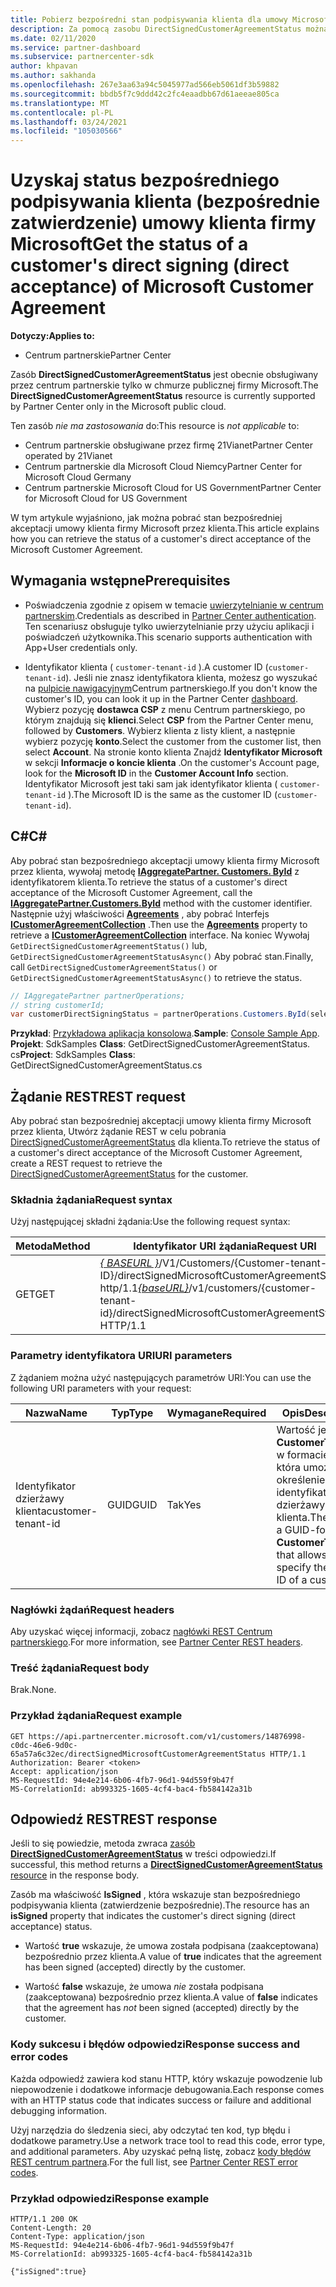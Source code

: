 ```yaml
---
title: Pobierz bezpośredni stan podpisywania klienta dla umowy Microsoft Customer Agreement.
description: Za pomocą zasobu DirectSignedCustomerAgreementStatus można uzyskać status bezpośredniego podpisywania klienta (bezpośrednie zatwierdzenie) umowy klienta firmy Microsoft.
ms.date: 02/11/2020
ms.service: partner-dashboard
ms.subservice: partnercenter-sdk
author: khpavan
ms.author: sakhanda
ms.openlocfilehash: 267e3aa63a94c5045977ad566eb5061df3b59882
ms.sourcegitcommit: bbdb5f7c9ddd42c2fc4eaadbb67d61aeeae805ca
ms.translationtype: MT
ms.contentlocale: pl-PL
ms.lasthandoff: 03/24/2021
ms.locfileid: "105030566"
---
```

# <a name="get-the-status-of-a-customers-direct-signing-direct-acceptance-of-microsoft-customer-agreement"></a><span data-ttu-id="4aef5-103">Uzyskaj status bezpośredniego podpisywania klienta (bezpośrednie zatwierdzenie) umowy klienta firmy Microsoft</span><span class="sxs-lookup"><span data-stu-id="4aef5-103">Get the status of a customer's direct signing (direct acceptance) of Microsoft Customer Agreement</span></span>

<span data-ttu-id="4aef5-104">**Dotyczy:**</span><span class="sxs-lookup"><span data-stu-id="4aef5-104">**Applies to:**</span></span>

- <span data-ttu-id="4aef5-105">Centrum partnerskie</span><span class="sxs-lookup"><span data-stu-id="4aef5-105">Partner Center</span></span>

<span data-ttu-id="4aef5-106">Zasób **DirectSignedCustomerAgreementStatus** jest obecnie obsługiwany przez centrum partnerskie tylko w chmurze publicznej firmy Microsoft.</span><span class="sxs-lookup"><span data-stu-id="4aef5-106">The **DirectSignedCustomerAgreementStatus** resource is currently supported by Partner Center only in the Microsoft public cloud.</span></span>

<span data-ttu-id="4aef5-107">Ten zasób *nie ma zastosowania* do:</span><span class="sxs-lookup"><span data-stu-id="4aef5-107">This resource is *not applicable* to:</span></span>

- <span data-ttu-id="4aef5-108">Centrum partnerskie obsługiwane przez firmę 21Vianet</span><span class="sxs-lookup"><span data-stu-id="4aef5-108">Partner Center operated by 21Vianet</span></span>
- <span data-ttu-id="4aef5-109">Centrum partnerskie dla Microsoft Cloud Niemcy</span><span class="sxs-lookup"><span data-stu-id="4aef5-109">Partner Center for Microsoft Cloud Germany</span></span>
- <span data-ttu-id="4aef5-110">Centrum partnerskie Microsoft Cloud for US Government</span><span class="sxs-lookup"><span data-stu-id="4aef5-110">Partner Center for Microsoft Cloud for US Government</span></span>

<span data-ttu-id="4aef5-111">W tym artykule wyjaśniono, jak można pobrać stan bezpośredniej akceptacji umowy klienta firmy Microsoft przez klienta.</span><span class="sxs-lookup"><span data-stu-id="4aef5-111">This article explains how you can retrieve the status of a customer's direct acceptance of the Microsoft Customer Agreement.</span></span>

## <a name="prerequisites"></a><span data-ttu-id="4aef5-112">Wymagania wstępne</span><span class="sxs-lookup"><span data-stu-id="4aef5-112">Prerequisites</span></span>

- <span data-ttu-id="4aef5-113">Poświadczenia zgodnie z opisem w temacie [uwierzytelnianie w centrum partnerskim](partner-center-authentication.md).</span><span class="sxs-lookup"><span data-stu-id="4aef5-113">Credentials as described in [Partner Center authentication](partner-center-authentication.md).</span></span> <span data-ttu-id="4aef5-114">Ten scenariusz obsługuje tylko uwierzytelnianie przy użyciu aplikacji i poświadczeń użytkownika.</span><span class="sxs-lookup"><span data-stu-id="4aef5-114">This scenario supports authentication with App+User credentials only.</span></span>

- <span data-ttu-id="4aef5-115">Identyfikator klienta ( `customer-tenant-id` ).</span><span class="sxs-lookup"><span data-stu-id="4aef5-115">A customer ID (`customer-tenant-id`).</span></span> <span data-ttu-id="4aef5-116">Jeśli nie znasz identyfikatora klienta, możesz go wyszukać na [pulpicie nawigacyjnym](https://partner.microsoft.com/dashboard)Centrum partnerskiego.</span><span class="sxs-lookup"><span data-stu-id="4aef5-116">If you don't know the customer's ID, you can look it up in the Partner Center [dashboard](https://partner.microsoft.com/dashboard).</span></span> <span data-ttu-id="4aef5-117">Wybierz pozycję **dostawca CSP** z menu Centrum partnerskiego, po którym znajdują się **klienci**.</span><span class="sxs-lookup"><span data-stu-id="4aef5-117">Select **CSP** from the Partner Center menu, followed by **Customers**.</span></span> <span data-ttu-id="4aef5-118">Wybierz klienta z listy klient, a następnie wybierz pozycję **konto**.</span><span class="sxs-lookup"><span data-stu-id="4aef5-118">Select the customer from the customer list, then select **Account**.</span></span> <span data-ttu-id="4aef5-119">Na stronie konto klienta Znajdź **Identyfikator Microsoft** w sekcji **Informacje o koncie klienta** .</span><span class="sxs-lookup"><span data-stu-id="4aef5-119">On the customer's Account page, look for the **Microsoft ID** in the **Customer Account Info** section.</span></span> <span data-ttu-id="4aef5-120">Identyfikator Microsoft jest taki sam jak identyfikator klienta ( `customer-tenant-id` ).</span><span class="sxs-lookup"><span data-stu-id="4aef5-120">The Microsoft ID is the same as the customer ID  (`customer-tenant-id`).</span></span>

## <a name="c"></a><span data-ttu-id="4aef5-121">C\#</span><span class="sxs-lookup"><span data-stu-id="4aef5-121">C\#</span></span>

<span data-ttu-id="4aef5-122">Aby pobrać stan bezpośredniego akceptacji umowy klienta firmy Microsoft przez klienta, wywołaj metodę [**IAggregatePartner. Customers. ById**](/dotnet/api/microsoft.store.partnercenter.customers.icustomercollection.byid) z identyfikatorem klienta.</span><span class="sxs-lookup"><span data-stu-id="4aef5-122">To retrieve the status of a customer's direct acceptance of the Microsoft Customer Agreement, call the [**IAggregatePartner.Customers.ById**](/dotnet/api/microsoft.store.partnercenter.customers.icustomercollection.byid) method with the customer identifier.</span></span> <span data-ttu-id="4aef5-123">Następnie użyj właściwości [**Agreements**](/dotnet/api/microsoft.store.partnercenter.customers.icustomer.agreements) , aby pobrać Interfejs [**ICustomerAgreementCollection**](/dotnet/api/microsoft.store.partnercenter.agreements.icustomeragreementcollection) .</span><span class="sxs-lookup"><span data-stu-id="4aef5-123">Then use the [**Agreements**](/dotnet/api/microsoft.store.partnercenter.customers.icustomer.agreements) property to retrieve a [**ICustomerAgreementCollection**](/dotnet/api/microsoft.store.partnercenter.agreements.icustomeragreementcollection) interface.</span></span> <span data-ttu-id="4aef5-124">Na koniec Wywołaj `GetDirectSignedCustomerAgreementStatus()` lub, `GetDirectSignedCustomerAgreementStatusAsync()` Aby pobrać stan.</span><span class="sxs-lookup"><span data-stu-id="4aef5-124">Finally, call `GetDirectSignedCustomerAgreementStatus()` or `GetDirectSignedCustomerAgreementStatusAsync()` to retrieve the status.</span></span>

``` csharp
// IAggregatePartner partnerOperations;
// string customerId;
var customerDirectSigningStatus = partnerOperations.Customers.ById(selectedCustomerId).Agreements.GetDirectSignedCustomerAgreementStatus();
```

<span data-ttu-id="4aef5-125">**Przykład**: [Przykładowa aplikacja konsolowa](https://github.com/microsoft/Partner-Center-DotNet-Samples).</span><span class="sxs-lookup"><span data-stu-id="4aef5-125">**Sample**: [Console Sample App](https://github.com/microsoft/Partner-Center-DotNet-Samples).</span></span> <span data-ttu-id="4aef5-126">**Projekt**: SdkSamples **Class**: GetDirectSignedCustomerAgreementStatus. cs</span><span class="sxs-lookup"><span data-stu-id="4aef5-126">**Project**: SdkSamples **Class**: GetDirectSignedCustomerAgreementStatus.cs</span></span>

## <a name="rest-request"></a><span data-ttu-id="4aef5-127">Żądanie REST</span><span class="sxs-lookup"><span data-stu-id="4aef5-127">REST request</span></span>

<span data-ttu-id="4aef5-128">Aby pobrać stan bezpośredniej akceptacji umowy klienta firmy Microsoft przez klienta, Utwórz żądanie REST w celu pobrania [DirectSignedCustomerAgreementStatus](./customer-agreement-direct-sign-status-resource.md) dla klienta.</span><span class="sxs-lookup"><span data-stu-id="4aef5-128">To retrieve the status of a customer's direct acceptance of the Microsoft Customer Agreement, create a REST request to retrieve the [DirectSignedCustomerAgreementStatus](./customer-agreement-direct-sign-status-resource.md) for the customer.</span></span>

### <a name="request-syntax"></a><span data-ttu-id="4aef5-129">Składnia żądania</span><span class="sxs-lookup"><span data-stu-id="4aef5-129">Request syntax</span></span>

<span data-ttu-id="4aef5-130">Użyj następującej składni żądania:</span><span class="sxs-lookup"><span data-stu-id="4aef5-130">Use the following request syntax:</span></span>

| <span data-ttu-id="4aef5-131">Metoda</span><span class="sxs-lookup"><span data-stu-id="4aef5-131">Method</span></span> | <span data-ttu-id="4aef5-132">Identyfikator URI żądania</span><span class="sxs-lookup"><span data-stu-id="4aef5-132">Request URI</span></span>                                                                                      |
|--------|--------------------------------------------------------------------------------------------------|
| <span data-ttu-id="4aef5-133">GET</span><span class="sxs-lookup"><span data-stu-id="4aef5-133">GET</span></span>    | <span data-ttu-id="4aef5-134">[*\{ BASEURL \}*](partner-center-rest-urls.md)/V1/Customers/{Customer-tenant-ID}/directSignedMicrosoftCustomerAgreementStatus http/1.1</span><span class="sxs-lookup"><span data-stu-id="4aef5-134">[*\{baseURL\}*](partner-center-rest-urls.md)/v1/customers/{customer-tenant-id}/directSignedMicrosoftCustomerAgreementStatus HTTP/1.1</span></span> |

### <a name="uri-parameters"></a><span data-ttu-id="4aef5-135">Parametry identyfikatora URI</span><span class="sxs-lookup"><span data-stu-id="4aef5-135">URI parameters</span></span>

<span data-ttu-id="4aef5-136">Z żądaniem można użyć następujących parametrów URI:</span><span class="sxs-lookup"><span data-stu-id="4aef5-136">You can use the following URI parameters with your request:</span></span>

| <span data-ttu-id="4aef5-137">Nazwa</span><span class="sxs-lookup"><span data-stu-id="4aef5-137">Name</span></span>             | <span data-ttu-id="4aef5-138">Typ</span><span class="sxs-lookup"><span data-stu-id="4aef5-138">Type</span></span> | <span data-ttu-id="4aef5-139">Wymagane</span><span class="sxs-lookup"><span data-stu-id="4aef5-139">Required</span></span> | <span data-ttu-id="4aef5-140">Opis</span><span class="sxs-lookup"><span data-stu-id="4aef5-140">Description</span></span>                                                                               |
|------------------|------|----------|-------------------------------------------------------------------------------------------|
| <span data-ttu-id="4aef5-141">Identyfikator dzierżawy klienta</span><span class="sxs-lookup"><span data-stu-id="4aef5-141">customer-tenant-id</span></span> | <span data-ttu-id="4aef5-142">GUID</span><span class="sxs-lookup"><span data-stu-id="4aef5-142">GUID</span></span> | <span data-ttu-id="4aef5-143">Tak</span><span class="sxs-lookup"><span data-stu-id="4aef5-143">Yes</span></span> | <span data-ttu-id="4aef5-144">Wartość jest **CustomerTenantId** w formacie GUID, która umożliwia określenie identyfikatora dzierżawy klienta.</span><span class="sxs-lookup"><span data-stu-id="4aef5-144">The value is a GUID-formatted **CustomerTenantId** that allows you to specify the tenant ID of a customer.</span></span> |

### <a name="request-headers"></a><span data-ttu-id="4aef5-145">Nagłówki żądań</span><span class="sxs-lookup"><span data-stu-id="4aef5-145">Request headers</span></span>

<span data-ttu-id="4aef5-146">Aby uzyskać więcej informacji, zobacz [nagłówki REST Centrum partnerskiego](headers.md).</span><span class="sxs-lookup"><span data-stu-id="4aef5-146">For more information, see [Partner Center REST headers](headers.md).</span></span>

### <a name="request-body"></a><span data-ttu-id="4aef5-147">Treść żądania</span><span class="sxs-lookup"><span data-stu-id="4aef5-147">Request body</span></span>

<span data-ttu-id="4aef5-148">Brak.</span><span class="sxs-lookup"><span data-stu-id="4aef5-148">None.</span></span>

### <a name="request-example"></a><span data-ttu-id="4aef5-149">Przykład żądania</span><span class="sxs-lookup"><span data-stu-id="4aef5-149">Request example</span></span>

```http
GET https://api.partnercenter.microsoft.com/v1/customers/14876998-c0dc-46e6-9d0c-65a57a6c32ec/directSignedMicrosoftCustomerAgreementStatus HTTP/1.1
Authorization: Bearer <token>
Accept: application/json
MS-RequestId: 94e4e214-6b06-4fb7-96d1-94d559f9b47f
MS-CorrelationId: ab993325-1605-4cf4-bac4-fb584142a31b
```

## <a name="rest-response"></a><span data-ttu-id="4aef5-150">Odpowiedź REST</span><span class="sxs-lookup"><span data-stu-id="4aef5-150">REST response</span></span>

<span data-ttu-id="4aef5-151">Jeśli to się powiedzie, metoda zwraca [zasób **DirectSignedCustomerAgreementStatus**](./customer-agreement-direct-sign-status-resource.md) w treści odpowiedzi.</span><span class="sxs-lookup"><span data-stu-id="4aef5-151">If successful, this method returns a [**DirectSignedCustomerAgreementStatus** resource](./customer-agreement-direct-sign-status-resource.md) in the response body.</span></span>

<span data-ttu-id="4aef5-152">Zasób ma właściwość **IsSigned** , która wskazuje stan bezpośredniego podpisywania klienta (zatwierdzenie bezpośrednie).</span><span class="sxs-lookup"><span data-stu-id="4aef5-152">The resource has an **isSigned** property that indicates the customer's direct signing (direct acceptance) status.</span></span>

- <span data-ttu-id="4aef5-153">Wartość **true** wskazuje, że umowa została podpisana (zaakceptowana) bezpośrednio przez klienta.</span><span class="sxs-lookup"><span data-stu-id="4aef5-153">A value of **true** indicates that the agreement has been signed (accepted) directly by the customer.</span></span>

- <span data-ttu-id="4aef5-154">Wartość **false** wskazuje, że umowa *nie* została podpisana (zaakceptowana) bezpośrednio przez klienta.</span><span class="sxs-lookup"><span data-stu-id="4aef5-154">A value of **false** indicates that the agreement has *not* been signed (accepted) directly by the customer.</span></span>

### <a name="response-success-and-error-codes"></a><span data-ttu-id="4aef5-155">Kody sukcesu i błędów odpowiedzi</span><span class="sxs-lookup"><span data-stu-id="4aef5-155">Response success and error codes</span></span>

<span data-ttu-id="4aef5-156">Każda odpowiedź zawiera kod stanu HTTP, który wskazuje powodzenie lub niepowodzenie i dodatkowe informacje debugowania.</span><span class="sxs-lookup"><span data-stu-id="4aef5-156">Each response comes with an HTTP status code that indicates success or failure and additional debugging information.</span></span>

<span data-ttu-id="4aef5-157">Użyj narzędzia do śledzenia sieci, aby odczytać ten kod, typ błędu i dodatkowe parametry.</span><span class="sxs-lookup"><span data-stu-id="4aef5-157">Use a network trace tool to read this code, error type, and additional parameters.</span></span> <span data-ttu-id="4aef5-158">Aby uzyskać pełną listę, zobacz [kody błędów REST centrum partnera](error-codes.md).</span><span class="sxs-lookup"><span data-stu-id="4aef5-158">For the full list, see [Partner Center REST error codes](error-codes.md).</span></span>

### <a name="response-example"></a><span data-ttu-id="4aef5-159">Przykład odpowiedzi</span><span class="sxs-lookup"><span data-stu-id="4aef5-159">Response example</span></span>

```http
HTTP/1.1 200 OK
Content-Length: 20
Content-Type: application/json
MS-RequestId: 94e4e214-6b06-4fb7-96d1-94d559f9b47f
MS-CorrelationId: ab993325-1605-4cf4-bac4-fb584142a31b

{"isSigned":true}
```
